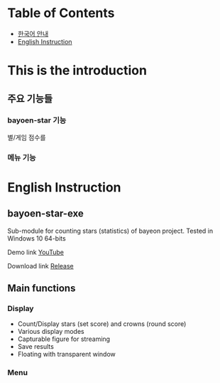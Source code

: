 # Table of Contents
- [한국어 안내](#korean)
- [English Instruction](#english)


# This is the introduction <a name="korean"></a>

## 주요 기능들

### bayoen-star 기능
별/게임 점수를

### 메뉴 기능


# English Instruction <a name="english"></a>

## bayoen-star-exe
Sub-module for counting stars (statistics) of bayeon project.
Tested in Windows 10 64-bits

Demo link
[YouTube](https://youtu.be/d3a80QGKDsY)

Download link
[Release](https://github.com/bayoen/bayoen-star-exe/releases/latest)

## Main functions

### Display
- Count/Display stars (set score) and crowns (round score)
- Various display modes
- Capturable figure for streaming
- Save results
- Floating with transparent window

### Menu
